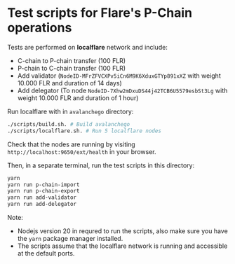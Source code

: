 # Test scripts for Flare's P-Chain operations

Tests are performed on **localflare** network and include:
- C-chain to P-chain transfer (100 FLR)
- P-chain to C-chain transfer (100 FLR)
- Add validator (`NodeID-MFrZFVCXPv5iCn6M9K6XduxGTYp891xXZ` with weight 10.000 FLR and duration of 14 days)
- Add delegator (To node `NodeID-7Xhw2mDxuDS44j42TCB6U5579esbSt3Lg` with weight 10.000 FLR and duration of 1 hour)

Run localflare with in `avalanchego` directory:
```bash
./scripts/build.sh. # Build avalanchego
./scripts/localflare.sh. # Run 5 localflare nodes
```
Check that the nodes are running by visiting `http://localhost:9650/ext/health` in your browser.

Then, in a separate terminal, run the test scripts in this directory:
```bash
yarn 
yarn run p-chain-import
yarn run p-chain-export
yarn run add-validator
yarn run add-delegator
```
Note:
- Nodejs version 20 in requred to run the scripts, also make sure you have the `yarn` package manager installed.
- The scripts assume that the localflare network is running and accessible at the default ports.
